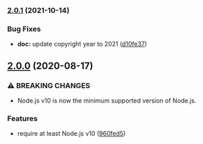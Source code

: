 ### [2.0.1](https://github.com/KenanY/jots/compare/2.0.0...2.0.1) (2021-10-14)


### Bug Fixes

* **doc:** update copyright year to 2021 ([d10fe37](https://github.com/KenanY/jots/commit/d10fe37247e394d3c17c2b06264d52e80ccc7ecf))

## [2.0.0](https://github.com/KenanY/jots/compare/1.0.5...2.0.0) (2020-08-17)


### ⚠ BREAKING CHANGES

* Node.js v10 is now the minimum supported version of
Node.js.

### Features

* require at least Node.js v10 ([960fed5](https://github.com/KenanY/jots/commit/960fed5f44f0a8b2fb0e6d90297dcda48b3b45a7))
